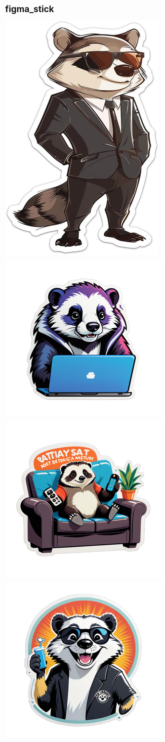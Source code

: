 # figma_stick
![Alt text](Figma%20design.png)

![Example Image](https://github.com/Maks-Vah/figma_stick/blob/main/badger2.png?raw=true)

![Alt text](badger3.png)

![Alt text](badger4.png)

